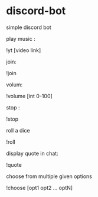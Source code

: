 # discord-bot
simple discord bot

play music :

!yt [video link]

join:

!join

volum:

!volume [int 0-100]

stop :

!stop

roll a dice

!roll

display quote in chat:

!quote

choose from multiple given options

!choose [opt1 opt2 ... optN]